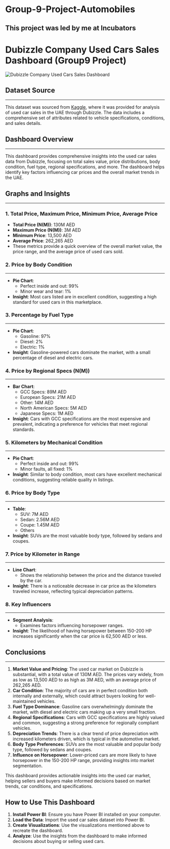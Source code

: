 # Group-9-Project-Automobiles
This project was led by me at Incubators 
---
# Dubizzle Company Used Cars Sales Dashboard (Group9 Project)

![Dubizzle Company Used Cars Sales Dashboard](https://github.com/your-username/your-repository-name/blob/main/Group9%20project%20dashbord.jpg)

## Dataset Source
---

This dataset was sourced from [Kaggle](https://www.kaggle.com), where it was provided for analysis of used car sales in the UAE through Dubizzle. The data includes a comprehensive set of attributes related to vehicle specifications, conditions, and sales details.

## Dashboard Overview
---
This dashboard provides comprehensive insights into the used car sales data from Dubizzle, focusing on total sales value, price distributions, body condition, fuel type, regional specifications, and more. The dashboard helps identify key factors influencing car prices and the overall market trends in the UAE.

## Graphs and Insights
---
### 1. Total Price, Maximum Price, Minimum Price, Average Price
- **Total Price (N(M))**: 130M AED
- **Maximum Price (N(M))**: 3M AED
- **Minimum Price**: 13,500 AED
- **Average Price**: 262,265 AED
- These metrics provide a quick overview of the overall market value, the price range, and the average price of used cars sold.

### 2. Price by Body Condition
---
- **Pie Chart**:
  - Perfect inside and out: 99%
  - Minor wear and tear: 1%
- **Insight**: Most cars listed are in excellent condition, suggesting a high standard for used cars in this marketplace.

### 3. Percentage by Fuel Type
---
- **Pie Chart**:
  - Gasoline: 97%
  - Diesel: 2%
  - Electric: 1%
- **Insight**: Gasoline-powered cars dominate the market, with a small percentage of diesel and electric cars.

### 4. Price by Regional Specs (N(M))
---
- **Bar Chart**:
  - GCC Specs: 89M AED
  - European Specs: 21M AED
  - Other: 14M AED
  - North American Specs: 5M AED
  - Japanese Specs: 1M AED
- **Insight**: Cars with GCC specifications are the most expensive and prevalent, indicating a preference for vehicles that meet regional standards.

### 5. Kilometers by Mechanical Condition
---
- **Pie Chart**:
  - Perfect inside and out: 99%
  - Minor faults, all fixed: 1%
- **Insight**: Similar to body condition, most cars have excellent mechanical conditions, suggesting reliable quality in listings.

### 6. Price by Body Type
---
- **Table**:
  - SUV: 7M AED
  - Sedan: 2.56M AED
  - Coupe: 1.45M AED
  - Others
- **Insight**: SUVs are the most valuable body type, followed by sedans and coupes.

### 7. Price by Kilometer in Range
---
- **Line Chart**:
  - Shows the relationship between the price and the distance traveled by the car.
- **Insight**: There is a noticeable decrease in car price as the kilometers traveled increase, reflecting typical depreciation patterns.

### 8. Key Influencers
---
- **Segment Analysis**:
  - Examines factors influencing horsepower ranges.
- **Insight**: The likelihood of having horsepower between 150-200 HP increases significantly when the car price is 62,500 AED or less.

## Conclusions
---
1. **Market Value and Pricing**: The used car market on Dubizzle is substantial, with a total value of 130M AED. The prices vary widely, from as low as 13,500 AED to as high as 3M AED, with an average price of 262,265 AED.
2. **Car Condition**: The majority of cars are in perfect condition both internally and externally, which could attract buyers looking for well-maintained vehicles.
3. **Fuel Type Dominance**: Gasoline cars overwhelmingly dominate the market, with diesel and electric cars making up a very small fraction.
4. **Regional Specifications**: Cars with GCC specifications are highly valued and common, suggesting a strong preference for regionally compliant vehicles.
5. **Depreciation Trends**: There is a clear trend of price depreciation with increased kilometers driven, which is typical in the automotive market.
6. **Body Type Preferences**: SUVs are the most valuable and popular body type, followed by sedans and coupes.
7. **Influence on Horsepower**: Lower-priced cars are more likely to have horsepower in the 150-200 HP range, providing insights into market segmentation.

This dashboard provides actionable insights into the used car market, helping sellers and buyers make informed decisions based on market trends, car conditions, and specifications.

## How to Use This Dashboard

1. **Install Power BI**: Ensure you have Power BI installed on your computer.
2. **Load the Data**: Import the used car sales dataset into Power BI.
3. **Create Visualizations**: Use the visualizations mentioned above to recreate the dashboard.
4. **Analyze**: Use the insights from the dashboard to make informed decisions about buying or selling used cars.
